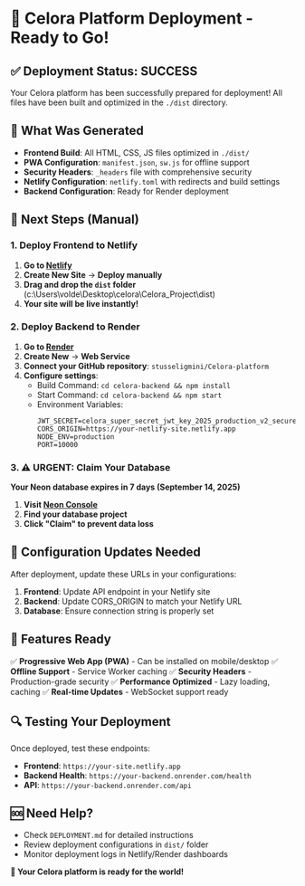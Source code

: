 # 🚀 Celora Platform Deployment - Ready to Go!

## ✅ Deployment Status: SUCCESS

Your Celora platform has been successfully prepared for deployment! All files have been built and optimized in the `./dist` directory.

## 📁 What Was Generated

- **Frontend Build**: All HTML, CSS, JS files optimized in `./dist/`
- **PWA Configuration**: `manifest.json`, `sw.js` for offline support
- **Security Headers**: `_headers` file with comprehensive security
- **Netlify Configuration**: `netlify.toml` with redirects and build settings
- **Backend Configuration**: Ready for Render deployment

## 🚀 Next Steps (Manual)

### 1. Deploy Frontend to Netlify

1. **Go to [Netlify](https://netlify.com)**
2. **Create New Site** → **Deploy manually**
3. **Drag and drop the `dist` folder** (c:\Users\volde\Desktop\celora\Celora_Project\dist)
4. **Your site will be live instantly!**

### 2. Deploy Backend to Render

1. **Go to [Render](https://render.com)**
2. **Create New** → **Web Service**
3. **Connect your GitHub repository**: `stusseligmini/Celora-platform`
4. **Configure settings**:
   - Build Command: `cd celora-backend && npm install`
   - Start Command: `cd celora-backend && npm start`
   - Environment Variables:
     ```
     JWT_SECRET=celora_super_secret_jwt_key_2025_production_v2_secure
     CORS_ORIGIN=https://your-netlify-site.netlify.app
     NODE_ENV=production
     PORT=10000
     ```

### 3. ⚠️ URGENT: Claim Your Database

**Your Neon database expires in 7 days (September 14, 2025)**

1. **Visit [Neon Console](https://neon.tech/)**
2. **Find your database project**
3. **Click "Claim" to prevent data loss**

## 🔧 Configuration Updates Needed

After deployment, update these URLs in your configurations:

1. **Frontend**: Update API endpoint in your Netlify site
2. **Backend**: Update CORS_ORIGIN to match your Netlify URL
3. **Database**: Ensure connection string is properly set

## 📱 Features Ready

✅ **Progressive Web App (PWA)** - Can be installed on mobile/desktop
✅ **Offline Support** - Service Worker caching
✅ **Security Headers** - Production-grade security
✅ **Performance Optimized** - Lazy loading, caching
✅ **Real-time Updates** - WebSocket support ready

## 🔍 Testing Your Deployment

Once deployed, test these endpoints:

- **Frontend**: `https://your-site.netlify.app`
- **Backend Health**: `https://your-backend.onrender.com/health`
- **API**: `https://your-backend.onrender.com/api`

## 🆘 Need Help?

- Check `DEPLOYMENT.md` for detailed instructions
- Review deployment configurations in `dist/` folder
- Monitor deployment logs in Netlify/Render dashboards

**🎉 Your Celora platform is ready for the world!**
